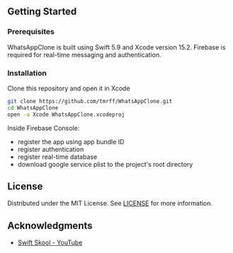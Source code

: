 <!-- GETTING STARTED -->
## Getting Started

### Prerequisites

WhatsAppClone is built using Swift 5.9 and Xcode version 15.2. Firebase is required for real-time messaging and authentication.

### Installation

Clone this repository and open it in Xcode

```bash
git clone https://github.com/tmrff/WhatsAppClone.git
cd WhatsAppClone
open -a Xcode WhatsAppClone.xcodeproj
```

Inside Firebase Console:
- register the app using app bundle ID
- register authentication
- register real-time database
- download google service plist to the project's root directory

<!-- LICENSE -->
## License
Distributed under the MIT License. See <a href="https://github.com/tmrff/whatsapp-clone-swiftui/blob/main/LICENSE">LICENSE</a> for more information.

<!-- ACKNOWLEDGMENTS -->
## Acknowledgments

* [Swift Skool - YouTube ](https://www.youtube.com/@SwiftSkool)

